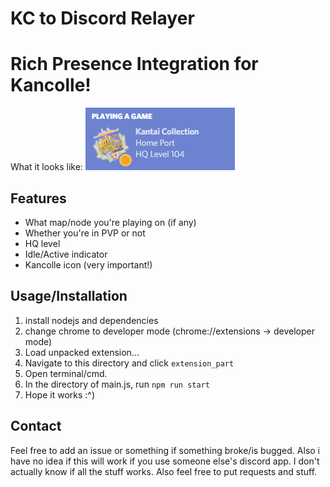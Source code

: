 KC to Discord Relayer
=====================

# Rich Presence Integration for Kancolle!

What it looks like:
![idle_home](./img/idle.PNG)

## Features

* What map/node you're playing on (if any)
* Whether you're in PVP or not
* HQ level
* Idle/Active indicator
* Kancolle icon (very important!)

## Usage/Installation

1. install nodejs and dependencies
2. change chrome to developer mode (chrome://extensions -> developer mode)
3. Load unpacked extension...
4. Navigate to this directory and click `extension_part`
5. Open terminal/cmd.
6. In the directory of main.js, run `npm run start`
7. Hope it works :^)

## Contact

Feel free to add an issue or something if something broke/is bugged. Also i have no idea if this will work if you use someone else's discord app. I don't actually know if all the stuff works. Also feel free to put requests and stuff.
